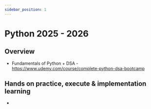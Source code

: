 ```yaml
---
sidebar_position: 1
---
```


# Python 2025 - 2026

## Overview

- Fundamentals of Python + DSA - https://www.udemy.com/course/complete-python-dsa-bootcamp

## Hands on practice, execute & implementation learning

-
